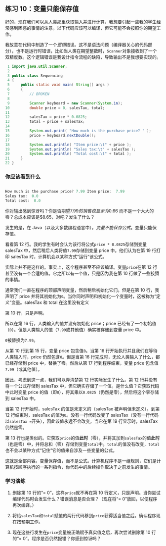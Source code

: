 ## 练习 10：变量只能保存值

好的，现在我们可以从人类那里获取输入并进行计算，我想要引起一些我的学生经常感到困惑的事情的注意。以下代码应该可以编译，但它可能不会按照你的期望工作。

我故意在代码中制造了一个*逻辑*错误。这不是语法问题（编译器关心的代码部分），也不是运行时错误，比如当人类在期望整数时，`Scanner`对象接收到了一个双精度数。这个逻辑错误是我设计指令流程的缺陷，导致输出不是我想要实现的。

```java
 1 import java.util.Scanner;
 2 
 3 public class Sequencing
 4 {
 5     public static void main( String[] args )
 6     {
 7         // BROKEN
 8 
 9         Scanner keyboard = new Scanner(System.in);
10         double price = 0, salesTax, total;
11 
12         salesTax = price * 0.0825;
13         total = price + salesTax;
14 
15         System.out.print( "How much is the purchase price? " );
16         price = keyboard.nextDouble();
17 
18         System.out.println( "Item price:\t" + price );
19         System.out.println( "Sales tax:\t" + salesTax );
20         System.out.println( "Total cost:\t" + total );
21     }
22 }
```

### 你应该看到什么

```java

How much is the purchase price? 7.99 Item price:  7.99
Sales tax:  0.0
Total cost:  0.0
```

你对输出感到惊讶吗？你是否期望$7.99 的销售税显示为$0.66 而不是一个大大的零？总成本应该是$8.65，对吧？发生了什么？

发生的是，在 Java（以及大多数编程语言中），*变量不能保存公式*。变量只能保存值。

看看第 12 行。我的学生有时会认为该行将公式`price * 0.0825`存储到变量 salesTax 中，然后稍后人类将值`7.99`存储到变量 price 中。他们认为在第 19 行打印 salesTax 时，计算机会以某种方式“运行”该公式。

实际上并不是这样的。事实上，这个程序甚至不应该编译。变量`price`在第 12 行甚至没有一个合适的值。它之所以有一个值，只是因为我在第 10 行做了一些狡猾的事情。

通常我们一直在程序的顶部声明变量，然后稍后初始化它们。但是在第 10 行，我声明了 price 并将其初始化为`0`。当你同时声明和初始化一个变量时，这被称为“定义”变量。salesTax 和 total 在这里没有定义

第 10 行，只是声明。

所以在第 16 行，人类输入的值并没有初始化 price；price 已经有了一个初始值（`0`）。但是人类输入的值（`7.99`或其他值）确实被存储到变量 price 中。

`0`被替换为`7.99`。

从第 10 行到第 15 行，变量 price 包含值`0`。当第 16 行开始执行并且我们在等待人类输入时，price 仍然包含`0`。但是当第 16 行完成时，无论人类输入了什么，都已经存储到 price 中，替换了零。然后从第 17 行到程序结束，变量 price 包含值`7.99`（或其他值）。

因此，考虑到这一点，我们可以弄清楚第 12 行实际发生了什么。第 12 行并没有将一个公式存储到 salesTax 中，但它确实存储了一个值。是什么值？它获取代码中此时变量 price 的值（即`0`），将其乘以`0.0825`（仍然是零），然后将这个零存储到 salesTax 中。

当第 12 行开始时，salesTax 的值是未定义的（salesTax 被声明但未定义）。到第 12 行结束时，salesTax 的值为`0`。没有一行代码改变了 salesTax（没有一行代码以`salesTax =`开头），因此该值永远不会改变，当它在第 19 行显示时，salesTax 仍然是零。

第 13 行也是类似的。它获取`price`的值**此时**（零），并将其加到`salesTax`的值**此时**（也是零）中，并将总和（零）存储到变量`total`中。`total`的值没有改变，`total`也不会以某种方式“记住”它的值来自涉及一些变量的公式。

这就是全部内容。变量保存值，而不是公式。计算机程序不是一组规则，它们是计算机按顺序执行的一系列指令，你代码中的后续操作取决于之前发生的事情。

### 学习演练

1.  删除第 10 行的“= 0”，这样`price`就不再在第 10 行定义，只是声明。当你尝试编译代码时会发生什么？错误消息是否合理？（现在将“= 0”放回，以便程序再次编译。）

1.  将给`salesTax`和`total`赋值的两行代码移到`price`获得适当值之后。确认程序现在按预期工作。

1.  现在这些行发生在`price`变量被正确赋予真实值之后，再次尝试删除第 10 行的“= 0”。程序是否仍然报错？你感到惊讶吗？

